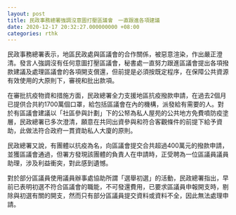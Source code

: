 ```yaml
---
layout: post
title: 民政事務總署強調沒意圖打壓區議會　一直跟進各項建議
date: 2020-12-17 20:32:27.000000000 +08:00
categories: rthk
---
```


民政事務總署表示，地區民政處與區議會的合作關係，被惡意渲染，作出嚴正澄清。發言人強調沒有任何意圖打壓區議會，秘書處一直努力跟進區議會提出各項撥款建議及處理區議會的各項開支償還，但前提是必須按既定程序，在保障公共資源有效使用的大原則下，審視和批出款項。

在審批抗疫物資和措施方面，民政總署全力支援地區抗疫撥款申請，在過去2個月已提供合共約1700萬個口罩，給包括區議會在內的機構，派發給有需要的人。對於有區議會建議以「社區參與計劃」下的公帑為私人屋苑的公共地方免費噴防疫塗層，民政總署已多次澄清，願意在共同出資參與和符合客觀條件的前提下給予資助，此做法符合政府一貫資助私人大廈的原則。

民政總署又說，有團體以抗疫為名，向區議會提交合共超過400萬元的撥款申請，並獲區議會通過，但署方發現該團體的負責人在申請時，正受聘為一位區議員議員助理，涉及利益衝突，對此感到遺憾。

對於部分區議員使用議員辦事處協助所謂「選舉初選」的活動，民政總署指出，早前已表明初選不符合區議會的職能，不可發還費用，已要求區議員申報開支時，剔除與初選有關的開支，然而只有部分區議員提交資料或資料不全，因此無法處理申請。
